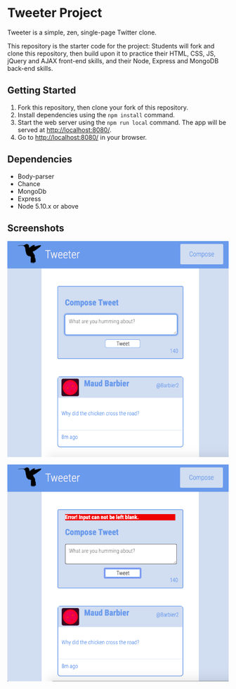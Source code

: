 # Tweeter Project

Tweeter is a simple, zen, single-page Twitter clone.

This repository is the starter code for the project: Students will fork and clone this repository, then build upon it to practice their HTML, CSS, JS, jQuery and AJAX front-end skills, and their Node, Express and MongoDB back-end skills.

## Getting Started

1. Fork this repository, then clone your fork of this repository.
2. Install dependencies using the `npm install` command.
3. Start the web server using the `npm run local` command. The app will be served at <http://localhost:8080/>.
4. Go to <http://localhost:8080/> in your browser.

## Dependencies

- Body-parser
- Chance
- MongoDb
- Express
- Node 5.10.x or above

## Screenshots

!['screenshot of tweeter homepage'](https://github.com/SarahMadro/tweeter/blob/master/docs/Screen%20Shot%202019-03-29%20at%2010.42.10%20PM.png)


!['screenshot of tweeter homepage'](https://github.com/SarahMadro/tweeter/blob/master/docs/Screen%20Shot%202019-03-29%20at%2010.42.19%20PM.png)

